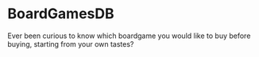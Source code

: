# BoardGamesDB
Ever been curious to know which boardgame you would like to buy before buying, starting from your own tastes?
